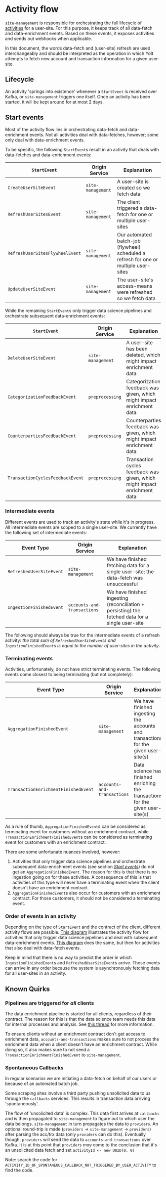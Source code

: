 # Activity flow
`site-management` is responsible for orchestrating the full lifecycle of [activities](activity.md) for a user-site. 
For this purpose, it keeps track of all data-fetch and data-enrichment events.
Based on these events, it exposes activities and sends out webhooks when applicable.

In this document, the words data-fetch and (user-site) refresh are used interchangeably and should be interpreted as the operation in which Yolt attempts to fetch new account and transaction information for a given user-site.


## Lifecycle
An activity 'springs into existence' whenever a `StartEvent` is received over Kafka, or `site-management` triggers one 
itself. 
Once an activity has been started, it will be kept around for at most 2 days.


## Start events
Most of the activity flow lies in orchestrating data-fetch and data-enrichment events. 
Not all activities deal with data-fetches, however; some only deal with data-enrichment events.

To be specific, the following `StartEvent`s result in an activity that deals with data-fetches and data-enrichment events:

| `StartEvent`                     | Origin Service      | Explanation                                                                             |
|----------------------------------|---------------------|-----------------------------------------------------------------------------------------|
| `CreateUserSiteEvent`            |  `site-management`  |  A user-site is created so we fetch data                                                |
| `RefreshUserSitesEvent`          |  `site-management`  |  The client triggered a data-fetch for one or multiple user-sites                       |
| `RefreshUserSitesFlywheelEvent`  |  `site-management`  |  Our automated batch-job (flywheel) scheduled a refresh for one or multiple user-sites  |
| `UpdateUserSiteEvent`            |  `site-management`  |  The user-site's access-means were refreshed so we fetch data                           |


While the remaining `StartEvent`s only trigger data science pipelines and orchestrate subsequent data-enrichment events:

| `StartEvent`                     | Origin Service      | Explanation                                                                             |
|----------------------------------|---------------------|-----------------------------------------------------------------------------------------|
| `DeleteUserSiteEvent`            |  `site-management`  |  A user-site has been deleted, which might impact enrichment data                       |
| `CategorizationFeedbackEvent`    |  `preprocessing`    |  Categorization feedback was given, which might impact enrichment data                  |
| `CounterpartiesFeedbackEvent`    |  `preprocessing`    |  Counterparties feedback was given, which might impact enrichment data                  |
| `TransactionCyclesFeedbackEvent` |  `preprocessing`    |  Transaction cycles feedback was given, which might impact enrichment data              |


### Intermediate events
Different events are used to track an activity's state while it's in progress.
All intermediate events are scoped to a single user-site.
We currently have the following set of intermediate events:

| Event Type                            | Origin Service                | Explanation                                                                                       |
|---------------------------------------|-------------------------------|---------------------------------------------------------------------------------------------------|
| `RefreshedUserSiteEvent`              |  `site-management`            |  We have finished fetching data for a single user-site; the data-fetch was unsuccessful           |
| `IngestionFinishedEvent`              |  `accounts-and-transactions`  |  We have finished ingesting (reconciliation + persisting) the fetched data for a single user-site |

The following should always be true for the intermediate events of a refresh activity: _the total sum of `RefreshedUserSiteEvent`s and `IngestionFinishedEvent`s is equal to the number of user-sites in the activity_.


### Terminating events
Activities, unfortunately, do not have strict terminating events. 
The following events come closest to being terminating (but not completely):

| Event Type                            | Origin Service                | Explanation                                                                                          |
|---------------------------------------|-------------------------------|------------------------------------------------------------------------------------------------------|
| `AggregationFinishedEvent`            |  `site-management`            |  We have finished ingesting the accounts and transactions for the given user-site(s)                 |
| `TransactionEnrichmentFinishedEvent`  |  `accounts-and-transactions`  |  Data science has finished enriching the transactions for the given user-site(s)                     |

As a rule of thumb, `AggregationFinishedEvent`s can be considered as terminating event for customers without an enrichment
contract, while `TransactionEnrichmentFinishedEvent`s can be considered as terminating event for customers with an enrichment contract.

There are some unfortunate nuances involved, however:
1. Activities that only trigger data science pipelines and orchestrate subsequent data-enrichment events (see section [_Start events_](#start-events)) do not get an `AggregationFinishedEvent`. The reason for this is that there is no ingestion going on for these activities. A consequence of this is that activities of this type will never have a terminating event when the client doesn't have an enrichment contract.
2. `AggregationFinishedEvent`s also occur for customers with an enrichment contract. For those customers, it should not be considered a terminating event.


### Order of events in an activity
Depending on the type of `StartEvent` and the contract of the client, different activity flows are possible.
[This diagram](../../diagrams/activity-flow-only-data-enrichment.puml) illustrates the activity flow for activities that
only trigger data science pipelines and deal with subsequent data-enrichment events.
[This diagram](../../diagrams/activity-flow-data-fetch-and-enrichment.puml) does the same, but then for activities that
also deal with data-fetch events.

Keep in mind that there is no way to predict the order in which `IngestionFinishedEvent`s and `RefreshedUserSiteEvent`s arrive. 
These events can arrive in any order because the system is asynchronously fetching data for all user-sites in an activity.


## Known Quirks

### Pipelines are triggered for _all_ clients
The data enrichment pipeline is started for all clients, regardless of their contract. The reason for this is that the
data science team needs this data for internal processes and analysis. See [this thread](https://lovebirdteam.slack.com/archives/CNF2YANLR/p1649950334190739?thread_ts=1649943998.313389&cid=CNF2YANLR) for more information.

To ensure clients without an enrichment contract don't get access to enrichment data, `accounts-and-transactions` 
makes sure to not process the enrichment data when a client doesn't have an enrichment contract.
While doing so, it also makes sure to not send a `TransactionEnrichmentFinishedEvent` to `site-management`.


### Spontaneous Callbacks
In regular scenarios we are initiating a data-fetch on behalf of our users or because of an automated batch job.

Some scraping sites involve a third party pushing unsolicited data to us through the `callbacks` services.
This results in transaction data arriving 'spontaneously'.

The flow of 'unsolicited data' is complex.
This data first arrives at `callbacks` and is then propagated to `site-management` to figure out to which user the data belongs.
`site-management` in turn propagates the data to `providers`.
An optional round-trip is made (`providers` -> `site-management` -> `providers`) after parsing the acc/trx data (only `providers` can do this).
Eventually though, `providers` will send the data to `accounts-and-transactions` over Kafka.
It is at this point that `providers` *may* come to the conclusion that it's an unsolicited data fetch and set `activityId <- new UUID(0, 0)`

Note: search the code for `ACTIVITY_ID_OF_SPONTANEOUS_CALLBACK_NOT_TRIGGERED_BY_USER_ACTIVITY` to find the code.

